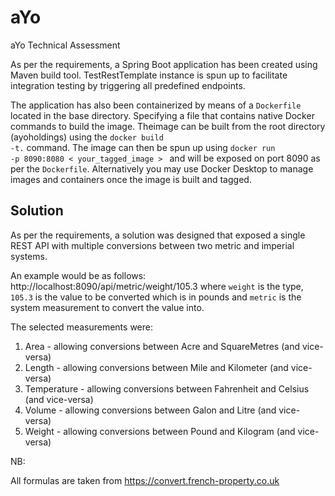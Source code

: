 # aYo
aYo Technical Assessment

As per the requirements, a Spring Boot application has been created using Maven build tool. 
TestRestTemplate instance is spun up to facilitate integration testing by triggering all predefined endpoints.

The application has also been containerized by means of a <code>Dockerfile</code> located in the base directory. 
Specifying a file that contains native Docker commands to build the image. Theimage can be built from the root directory (ayoholdings) 
using the <code>docker build -t.</code> command. The image can then be spun up using <code>docker run -p 8090:8080 < your_tagged_image > </code> and will be exposed on 
port 8090 as per the <code>Dockerfile</code>. Alternatively you may use Docker Desktop to manage images and containers 
once the image is built and tagged.


## Solution

As per the requirements, a solution was designed that exposed a single REST API with multiple conversions between two 
metric and imperial systems. 

An example would be as follows:
http://localhost:8090/api/metric/weight/105.3 where <code>weight</code> is the type, <code>105.3</code> is the value 
to be converted which is in pounds and <code>metric</code> is the system measurement to convert the value into.

The selected measurements were:
1. Area - allowing conversions between Acre and SquareMetres (and vice-versa)
2. Length - allowing conversions between Mile and Kilometer (and vice-versa)
3. Temperature - allowing conversions between Fahrenheit and Celsius (and vice-versa)
4. Volume - allowing conversions between Galon and Litre (and vice-versa)
5. Weight - allowing conversions between Pound and Kilogram (and vice-versa)
  
NB:
  
All formulas are taken from https://convert.french-property.co.uk  

